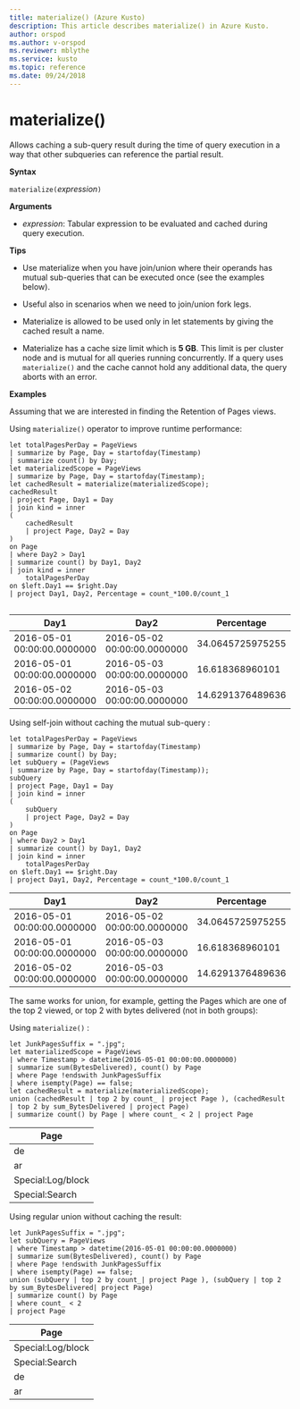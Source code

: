 ```yaml
---
title: materialize() (Azure Kusto)
description: This article describes materialize() in Azure Kusto.
author: orspod
ms.author: v-orspod
ms.reviewer: mblythe
ms.service: kusto
ms.topic: reference
ms.date: 09/24/2018
---
```

# materialize()

Allows caching a sub-query result during the time of query execution in a way that other subqueries can reference the partial result.

 
**Syntax**

`materialize(`*expression*`)`

**Arguments**

* *expression*: Tabular expression to be evaluated and cached during query execution.

**Tips**

* Use materialize when you have join/union where their operands has mutual sub-queries that can be executed once (see the examples below).

* Useful also in scenarios when we need to join/union fork legs.

* Materialize is allowed to be used only in let statements by giving the cached result a name.

* Materialize has a cache size limit which is **5 GB**. 
  This limit is per cluster node and is mutual for all queries running concurrently.
  If a query uses `materialize()` and the cache cannot hold any additional data,
  the query aborts with an error.

**Examples**

Assuming that we are interested in finding the Retention of Pages views.

Using `materialize()` operator to improve runtime performance:

```kusto
let totalPagesPerDay = PageViews
| summarize by Page, Day = startofday(Timestamp)
| summarize count() by Day;
let materializedScope = PageViews
| summarize by Page, Day = startofday(Timestamp);
let cachedResult = materialize(materializedScope);
cachedResult
| project Page, Day1 = Day
| join kind = inner
(
    cachedResult
    | project Page, Day2 = Day
)
on Page
| where Day2 > Day1
| summarize count() by Day1, Day2
| join kind = inner
    totalPagesPerDay
on $left.Day1 == $right.Day
| project Day1, Day2, Percentage = count_*100.0/count_1


```

|Day1|Day2|Percentage|
|---|---|---|
|2016-05-01 00:00:00.0000000|2016-05-02 00:00:00.0000000|34.0645725975255|
|2016-05-01 00:00:00.0000000|2016-05-03 00:00:00.0000000|16.618368960101|
|2016-05-02 00:00:00.0000000|2016-05-03 00:00:00.0000000|14.6291376489636|

Using self-join without caching the mutual sub-query :

```kusto
let totalPagesPerDay = PageViews	
| summarize by Page, Day = startofday(Timestamp)
| summarize count() by Day;
let subQuery = (PageViews	
| summarize by Page, Day = startofday(Timestamp));
subQuery
| project Page, Day1 = Day
| join kind = inner
(
    subQuery
    | project Page, Day2 = Day
)
on Page
| where Day2 > Day1
| summarize count() by Day1, Day2
| join kind = inner
    totalPagesPerDay
on $left.Day1 == $right.Day
| project Day1, Day2, Percentage = count_*100.0/count_1
```

|Day1|Day2|Percentage|
|---|---|---|
|2016-05-01 00:00:00.0000000|2016-05-02 00:00:00.0000000|34.0645725975255|
|2016-05-01 00:00:00.0000000|2016-05-03 00:00:00.0000000|16.618368960101|
|2016-05-02 00:00:00.0000000|2016-05-03 00:00:00.0000000|14.6291376489636|


The same works for union, for example, getting the Pages which are one of the top 2 viewed, or top 2 with bytes delivered (not in both groups): 

Using `materialize()` :

```kusto
let JunkPagesSuffix = ".jpg";
let materializedScope = PageViews
| where Timestamp > datetime(2016-05-01 00:00:00.0000000)
| summarize sum(BytesDelivered), count() by Page
| where Page !endswith JunkPagesSuffix
| where isempty(Page) == false;
let cachedResult = materialize(materializedScope);
union (cachedResult | top 2 by count_ | project Page ), (cachedResult | top 2 by sum_BytesDelivered | project Page)
| summarize count() by Page | where count_ < 2 | project Page
```

|Page|
|---|
|de|
|ar|
|Special:Log/block|
|Special:Search|


Using regular union without caching the result:

```kusto
let JunkPagesSuffix = ".jpg";
let subQuery = PageViews
| where Timestamp > datetime(2016-05-01 00:00:00.0000000)
| summarize sum(BytesDelivered), count() by Page
| where Page !endswith JunkPagesSuffix
| where isempty(Page) == false;
union (subQuery | top 2 by count_| project Page ), (subQuery | top 2 by sum_BytesDelivered| project Page)
| summarize count() by Page
| where count_ < 2
| project Page
```

|Page|
|---|
|Special:Log/block|
|Special:Search|
|de|
|ar|